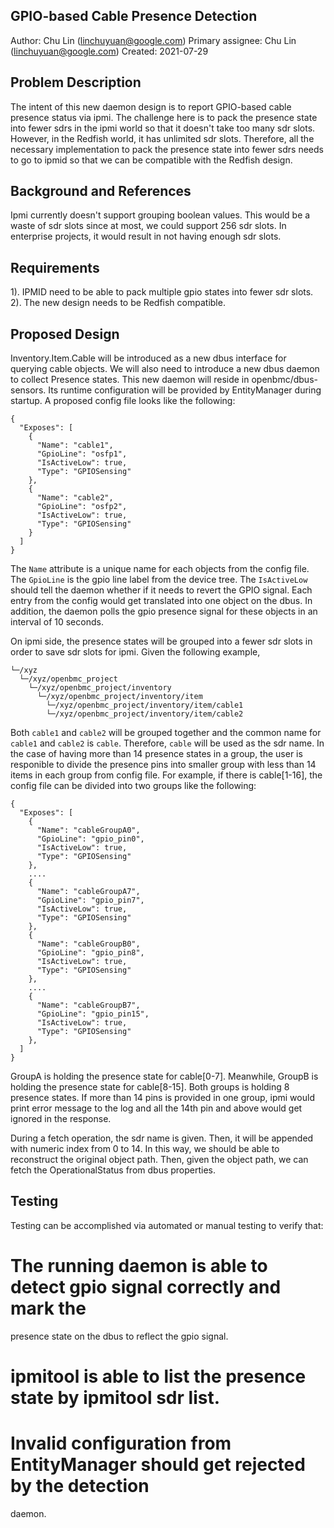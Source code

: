 ## GPIO-based Cable Presence Detection
Author:
  Chu Lin (linchuyuan@google.com)
Primary assignee:
  Chu Lin (linchuyuan@google.com)
Created:
  2021-07-29
## Problem Description
The intent of this new daemon design is to report GPIO-based cable presence
status via ipmi. The challenge here is to pack the presence state into fewer
sdrs in the ipmi world so that it doesn't take too many sdr slots. However,
in the Redfish world, it has unlimited sdr slots. Therefore, all the necessary
implementation to pack the presence state into fewer sdrs needs to go to ipmid
so that we can be compatible with the Redfish design.

## Background and References
Ipmi currently doesn't support grouping boolean values. This would be a waste of
sdr slots since at most, we could support 256 sdr slots. In enterprise projects,
it would result in not having enough sdr slots.

## Requirements
1). IPMID need to be able to pack multiple gpio states into fewer sdr slots.
2). The new design needs to be Redfish compatible.

## Proposed Design
Inventory.Item.Cable will be introduced as a new dbus interface for querying
cable objects. We will also need to introduce a new dbus daemon to collect
Presence states. This new daemon will reside in openbmc/dbus-sensors. Its
runtime configuration will be provided by EntityManager during startup. A
proposed config file looks like the following:
```
{
  "Exposes": [
    {
      "Name": "cable1",
      "GpioLine": "osfp1",
      "IsActiveLow": true,
      "Type": "GPIOSensing"
    },
    {
      "Name": "cable2",
      "GpioLine": "osfp2",
      "IsActiveLow": true,
      "Type": "GPIOSensing"
    }
  ]
}
```
The `Name` attribute is a unique name for each objects from the config file.
The `GpioLine` is the gpio line label from the device tree. The `IsActiveLow`
should tell the daemon whether if it needs to revert the GPIO signal. Each entry
from the config would get translated into one object on the dbus. In addition,
the daemon polls the gpio presence signal for these objects in an interval of
10 seconds.

On ipmi side, the presence states will be grouped into a fewer sdr slots in
order to save sdr slots for ipmi. Given the following example,
```
└─/xyz
  └─/xyz/openbmc_project
    └─/xyz/openbmc_project/inventory
      └─/xyz/openbmc_project/inventory/item
        └─/xyz/openbmc_project/inventory/item/cable1
        └─/xyz/openbmc_project/inventory/item/cable2
```
Both `cable1` and `cable2` will be grouped together and the common name
for `cable1` and `cable2` is `cable`. Therefore, `cable` will be used as the 
sdr name. In the case of having more than 14 presence states in a group,
the user is responible to divide the presence pins into smaller group with less
than 14 items in each group from config file. For example, if there is
cable[1-16], the config file can be divided into two groups like the following:
```
{
  "Exposes": [
    {
      "Name": "cableGroupA0",
      "GpioLine": "gpio_pin0",
      "IsActiveLow": true,
      "Type": "GPIOSensing"
    },
    ....
    {
      "Name": "cableGroupA7",
      "GpioLine": "gpio_pin7",
      "IsActiveLow": true,
      "Type": "GPIOSensing"
    },
    {
      "Name": "cableGroupB0",
      "GpioLine": "gpio_pin8",
      "IsActiveLow": true,
      "Type": "GPIOSensing"
    },
    ....
    {
      "Name": "cableGroupB7",
      "GpioLine": "gpio_pin15",
      "IsActiveLow": true,
      "Type": "GPIOSensing"
    },
  ]
}
```
GroupA is holding the presence state for cable[0-7]. Meanwhile, GroupB is
holding the presence state for cable[8-15]. Both groups is holding 8 presence
states. If more than 14 pins is provided in one group, ipmi would print error
message to the log and all the 14th pin and above would get ignored in the
response.

During a fetch operation, the sdr name is given. Then, it will be appended with
numeric index from 0 to 14. In this way, we should be able to reconstruct the
original object path. Then, given the object path, we can fetch the
OperationalStatus from dbus properties.

## Testing
Testing can be accomplished via automated or manual testing to verify that:

# The running daemon is able to detect gpio signal correctly and mark the
presence state on the dbus to reflect the gpio signal.

# ipmitool is able to list the presence state by ipmitool sdr list.

# Invalid configuration from EntityManager should get rejected by the detection
daemon.
